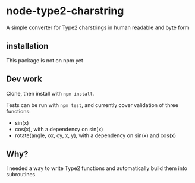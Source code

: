 # node-type2-charstring

A simple converter for Type2 charstrings in human readable and byte form

## installation

This package is not on npm yet

## Dev work

Clone, then install with `npm install`.

Tests can be run with `npm test`, and currently cover validation of three functions:

- sin(x)
- cos(x), with a dependency on sin(x)
- rotate(angle, ox, oy, x, y), with a dependency on sin(x) and cos(x)

## Why?

I needed a way to write Type2 functions and automatically build them into subroutines.
